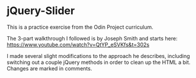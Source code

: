# jQuery-Slider

This is a practice exercise from the Odin Project curriculum.

The 3-part walkthrough I followed is by Joseph Smith and starts here: https://www.youtube.com/watch?v=QtYP_eSVKfs&t=302s

I made several slight modifications to the approach he describes, including
switching out a couple jQuery methods in order to clean up the HTML a bit. Changes
are marked in comments.
